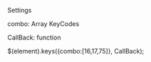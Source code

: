 Settings

combo: Array KeyCodes

CallBack: function

$(element).keys({combo:[16,17,75]}, CallBack);
